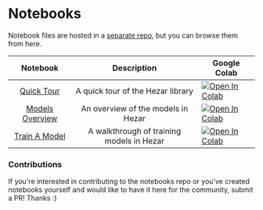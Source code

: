# Notebooks
Notebook files are hosted in a [separate repo](https://github.com/hezarai/notebooks), but you can browse them from here. 

|                                                  Notebook                                                  |                Description                | Google Colab                                                                                                                                                                                |
|:----------------------------------------------------------------------------------------------------------:|:-----------------------------------------:|---------------------------------------------------------------------------------------------------------------------------------------------------------------------------------------------|
|     [Quick Tour](https://github.com/hezarai/notebooks/blob/main/hezar/tutorials/00_quick_start.ipynb)      |     A quick tour of the Hezar library     | [![Open In Colab](https://colab.research.google.com/assets/colab-badge.svg)](https://colab.research.google.com/github/hezarai/notebooks/blob/main/hezar/tutorials/00_quick_start.ipynb)     |
| [Models Overview](https://github.com/hezarai/notebooks/blob/main/hezar/tutorials/01_models_overview.ipynb) |    An overview of the models in Hezar     | [![Open In Colab](https://colab.research.google.com/assets/colab-badge.svg)](https://colab.research.google.com/github/hezarai/notebooks/blob/main/hezar/tutorials/01_models_overview.ipynb) |
|   [Train A Model](https://github.com/hezarai/notebooks/blob/main/hezar/tutorials/02_train_a_model.ipynb)   | A walkthrough of training models in Hezar | [![Open In Colab](https://colab.research.google.com/assets/colab-badge.svg)](https://colab.research.google.com/github/hezarai/notebooks/blob/main/hezar/tutorials/02_train_a_model.ipynb)   |

### Contributions
If you're interested in contributing to the notebooks repo or you've created notebooks yourself and would like to have it here for the community, submit a PR! Thanks :)
